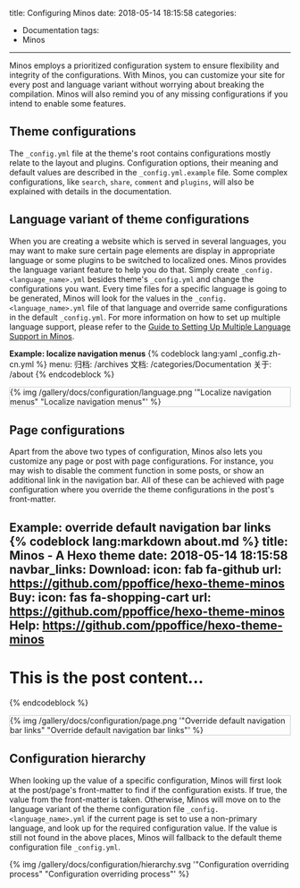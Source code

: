 title: Configuring Minos
date: 2018-05-14 18:15:58
categories:
- Documentation
tags:
- Minos
---

Minos employs a prioritized configuration system to ensure flexibility and integrity of the configurations. With Minos, you can customize your site for every post and language variant without worrying about breaking the compilation. Minos will also remind you of any missing configurations if you intend to enable some features.

<!-- more -->

## Theme configurations

The `_config.yml` file at the theme's root contains configurations mostly relate to the layout and plugins. Configuration options, their meaning and default values are described in the `_config.yml.example` file. Some complex configurations, like `search`, `share`, `comment` and `plugins`, will also be explained with details in the documentation.

## Language variant of theme configurations

When you are creating a website which is served in several languages, you may want to make sure certain page elements are display in appropriate language or some plugins to be switched to localized ones. Minos provides the language variant feature to help you do that. Simply create `_config.<language_name>.yml` besides theme's `_config.yml` and change the configurations you want. Every time files for a specific language is going to be generated, Minos will look for the values in the `_config.<language_name>.yml` file of that language and override same configurations in the default `_config.yml`. For more information on how to set up multiple language support, please refer to the [Guide to Setting Up Multiple Language Support in Minos](/).

**Example: localize navigation menus**
{% codeblock lang:yaml _config.zh-cn.yml %}
menu:
  归档: /archives
  文档: /categories/Documentation
  关于: /about
{% endcodeblock %}
<div style="border:1px solid #ccc">
{% img /gallery/docs/configuration/language.png '"Localize navigation menus" "Localize navigation menus"' %}
</div>

## Page configurations

Apart from the above two types of configuration, Minos also lets you customize any page or post with page configurations. For instance, you may wish to disable the comment function in some posts, or show an additional link in the navigation bar. All of these can be achieved with page configuration where you override the theme configurations in the post's front-matter.

**Example: override default navigation bar links**
{% codeblock lang:markdown about.md %}
title: Minos - A Hexo theme
date: 2018-05-14 18:15:58
navbar_links:
  Download:
    icon: fab fa-github
    url: https://github.com/ppoffice/hexo-theme-minos
  Buy:
    icon: fas fa-shopping-cart
    url: https://github.com/ppoffice/hexo-theme-minos
  Help: https://github.com/ppoffice/hexo-theme-minos
---
# This is the post content...
{% endcodeblock %}
<div style="border:1px solid #ccc">
{% img /gallery/docs/configuration/page.png '"Override default navigation bar links" "Override default navigation bar links"' %}
</div>

## Configuration hierarchy

When looking up the value of a specific configuration, Minos will first look at the post/page's front-matter to find if the configuration exists. If true, the value from the front-matter is taken. Otherwise, Minos will move on to the language variant of the theme configuration file `_config.<language_name>.yml` if the current page is set to use a non-primary language, and look up for the required configuration value. If the value is still not found in the above places, Minos will fallback to the default theme configuration file `_config.yml`.

{% img /gallery/docs/configuration/hierarchy.svg '"Configuration overriding process" "Configuration overriding process"' %}